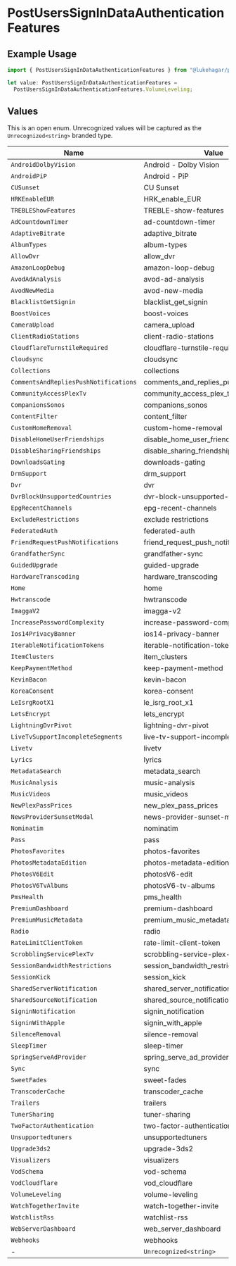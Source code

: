 # PostUsersSignInDataAuthenticationFeatures

## Example Usage

```typescript
import { PostUsersSignInDataAuthenticationFeatures } from "@lukehagar/plexjs/sdk/models/operations";

let value: PostUsersSignInDataAuthenticationFeatures =
  PostUsersSignInDataAuthenticationFeatures.VolumeLeveling;
```

## Values

This is an open enum. Unrecognized values will be captured as the `Unrecognized<string>` branded type.

| Name                                    | Value                                   |
| --------------------------------------- | --------------------------------------- |
| `AndroidDolbyVision`                    | Android - Dolby Vision                  |
| `AndroidPiP`                            | Android - PiP                           |
| `CUSunset`                              | CU Sunset                               |
| `HRKEnableEUR`                          | HRK_enable_EUR                          |
| `TREBLEShowFeatures`                    | TREBLE-show-features                    |
| `AdCountdownTimer`                      | ad-countdown-timer                      |
| `AdaptiveBitrate`                       | adaptive_bitrate                        |
| `AlbumTypes`                            | album-types                             |
| `AllowDvr`                              | allow_dvr                               |
| `AmazonLoopDebug`                       | amazon-loop-debug                       |
| `AvodAdAnalysis`                        | avod-ad-analysis                        |
| `AvodNewMedia`                          | avod-new-media                          |
| `BlacklistGetSignin`                    | blacklist_get_signin                    |
| `BoostVoices`                           | boost-voices                            |
| `CameraUpload`                          | camera_upload                           |
| `ClientRadioStations`                   | client-radio-stations                   |
| `CloudflareTurnstileRequired`           | cloudflare-turnstile-required           |
| `Cloudsync`                             | cloudsync                               |
| `Collections`                           | collections                             |
| `CommentsAndRepliesPushNotifications`   | comments_and_replies_push_notifications |
| `CommunityAccessPlexTv`                 | community_access_plex_tv                |
| `CompanionsSonos`                       | companions_sonos                        |
| `ContentFilter`                         | content_filter                          |
| `CustomHomeRemoval`                     | custom-home-removal                     |
| `DisableHomeUserFriendships`            | disable_home_user_friendships           |
| `DisableSharingFriendships`             | disable_sharing_friendships             |
| `DownloadsGating`                       | downloads-gating                        |
| `DrmSupport`                            | drm_support                             |
| `Dvr`                                   | dvr                                     |
| `DvrBlockUnsupportedCountries`          | dvr-block-unsupported-countries         |
| `EpgRecentChannels`                     | epg-recent-channels                     |
| `ExcludeRestrictions`                   | exclude restrictions                    |
| `FederatedAuth`                         | federated-auth                          |
| `FriendRequestPushNotifications`        | friend_request_push_notifications       |
| `GrandfatherSync`                       | grandfather-sync                        |
| `GuidedUpgrade`                         | guided-upgrade                          |
| `HardwareTranscoding`                   | hardware_transcoding                    |
| `Home`                                  | home                                    |
| `Hwtranscode`                           | hwtranscode                             |
| `ImaggaV2`                              | imagga-v2                               |
| `IncreasePasswordComplexity`            | increase-password-complexity            |
| `Ios14PrivacyBanner`                    | ios14-privacy-banner                    |
| `IterableNotificationTokens`            | iterable-notification-tokens            |
| `ItemClusters`                          | item_clusters                           |
| `KeepPaymentMethod`                     | keep-payment-method                     |
| `KevinBacon`                            | kevin-bacon                             |
| `KoreaConsent`                          | korea-consent                           |
| `LeIsrgRootX1`                          | le_isrg_root_x1                         |
| `LetsEncrypt`                           | lets_encrypt                            |
| `LightningDvrPivot`                     | lightning-dvr-pivot                     |
| `LiveTvSupportIncompleteSegments`       | live-tv-support-incomplete-segments     |
| `Livetv`                                | livetv                                  |
| `Lyrics`                                | lyrics                                  |
| `MetadataSearch`                        | metadata_search                         |
| `MusicAnalysis`                         | music-analysis                          |
| `MusicVideos`                           | music_videos                            |
| `NewPlexPassPrices`                     | new_plex_pass_prices                    |
| `NewsProviderSunsetModal`               | news-provider-sunset-modal              |
| `Nominatim`                             | nominatim                               |
| `Pass`                                  | pass                                    |
| `PhotosFavorites`                       | photos-favorites                        |
| `PhotosMetadataEdition`                 | photos-metadata-edition                 |
| `PhotosV6Edit`                          | photosV6-edit                           |
| `PhotosV6TvAlbums`                      | photosV6-tv-albums                      |
| `PmsHealth`                             | pms_health                              |
| `PremiumDashboard`                      | premium-dashboard                       |
| `PremiumMusicMetadata`                  | premium_music_metadata                  |
| `Radio`                                 | radio                                   |
| `RateLimitClientToken`                  | rate-limit-client-token                 |
| `ScrobblingServicePlexTv`               | scrobbling-service-plex-tv              |
| `SessionBandwidthRestrictions`          | session_bandwidth_restrictions          |
| `SessionKick`                           | session_kick                            |
| `SharedServerNotification`              | shared_server_notification              |
| `SharedSourceNotification`              | shared_source_notification              |
| `SigninNotification`                    | signin_notification                     |
| `SigninWithApple`                       | signin_with_apple                       |
| `SilenceRemoval`                        | silence-removal                         |
| `SleepTimer`                            | sleep-timer                             |
| `SpringServeAdProvider`                 | spring_serve_ad_provider                |
| `Sync`                                  | sync                                    |
| `SweetFades`                            | sweet-fades                             |
| `TranscoderCache`                       | transcoder_cache                        |
| `Trailers`                              | trailers                                |
| `TunerSharing`                          | tuner-sharing                           |
| `TwoFactorAuthentication`               | two-factor-authentication               |
| `Unsupportedtuners`                     | unsupportedtuners                       |
| `Upgrade3ds2`                           | upgrade-3ds2                            |
| `Visualizers`                           | visualizers                             |
| `VodSchema`                             | vod-schema                              |
| `VodCloudflare`                         | vod_cloudflare                          |
| `VolumeLeveling`                        | volume-leveling                         |
| `WatchTogetherInvite`                   | watch-together-invite                   |
| `WatchlistRss`                          | watchlist-rss                           |
| `WebServerDashboard`                    | web_server_dashboard                    |
| `Webhooks`                              | webhooks                                |
| -                                       | `Unrecognized<string>`                  |